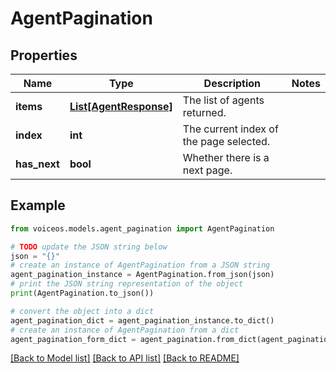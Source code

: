 # AgentPagination


## Properties

Name | Type | Description | Notes
------------ | ------------- | ------------- | -------------
**items** | [**List[AgentResponse]**](AgentResponse.md) | The list of agents returned. | 
**index** | **int** | The current index of the page selected. | 
**has_next** | **bool** | Whether there is a next page. | 

## Example

```python
from voiceos.models.agent_pagination import AgentPagination

# TODO update the JSON string below
json = "{}"
# create an instance of AgentPagination from a JSON string
agent_pagination_instance = AgentPagination.from_json(json)
# print the JSON string representation of the object
print(AgentPagination.to_json())

# convert the object into a dict
agent_pagination_dict = agent_pagination_instance.to_dict()
# create an instance of AgentPagination from a dict
agent_pagination_form_dict = agent_pagination.from_dict(agent_pagination_dict)
```
[[Back to Model list]](../README.md#documentation-for-models) [[Back to API list]](../README.md#documentation-for-api-endpoints) [[Back to README]](../README.md)


